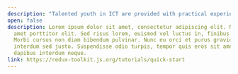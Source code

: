 ```yaml
---
description: "Talented youth in ICT are provided with practical experience to develop: Android, iOS and Web solutions. Trainees are also up-skilled in cloud technologies, scrum agile project management and other soft skills to drive careers in the 4IR era."
open: false
description: Lorem ipsum dolor sit amet, consectetur adipiscing elit. Nulla sit
  amet porttitor elit. Sed risus lorem, euismod vel luctus in, finibus quis leo.
  Morbi cursus non diam bibendum pulvinar. Nunc eu orci et purus gravida pretium
  interdum sed justo. Suspendisse odio turpis, tempor quis eros sit amet,
  dapibus interdum neque.
link: https://redux-toolkit.js.org/tutorials/quick-start
---
```

